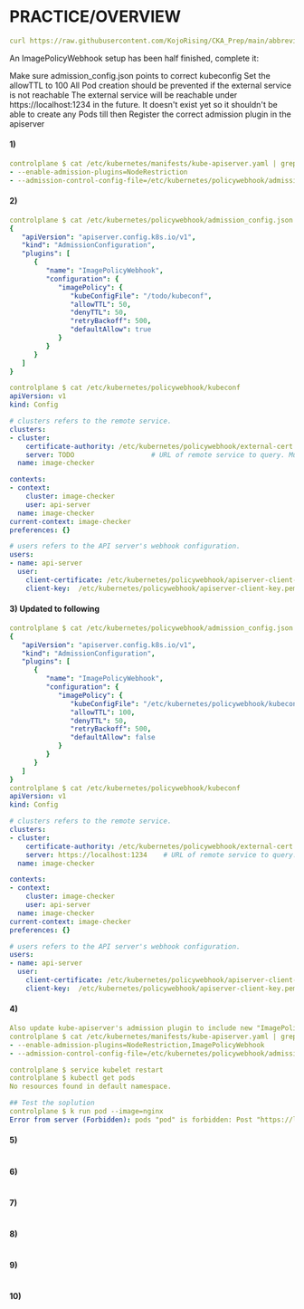 # PRACTICE/OVERVIEW
```yaml
curl https://raw.githubusercontent.com/KojoRising/CKA_Prep/main/abbreviated_alias.sh > alias.sh && source alias.sh
```

An ImagePolicyWebhook setup has been half finished, complete it:

Make sure admission_config.json points to correct kubeconfig
Set the allowTTL to 100
All Pod creation should be prevented if the external service is not reachable
The external service will be reachable under https://localhost:1234 in the future. It doesn't exist yet so it shouldn't be able to create any Pods till then
Register the correct admission plugin in the apiserver

#### 1)
```yaml
controlplane $ cat /etc/kubernetes/manifests/kube-apiserver.yaml | grep "admission"
- --enable-admission-plugins=NodeRestriction
- --admission-control-config-file=/etc/kubernetes/policywebhook/admission_config.json
```

#### 2) 
```yaml
controlplane $ cat /etc/kubernetes/policywebhook/admission_config.json
{
   "apiVersion": "apiserver.config.k8s.io/v1",
   "kind": "AdmissionConfiguration",
   "plugins": [
      {
         "name": "ImagePolicyWebhook",
         "configuration": {
            "imagePolicy": {
               "kubeConfigFile": "/todo/kubeconf",
               "allowTTL": 50,
               "denyTTL": 50,
               "retryBackoff": 500,
               "defaultAllow": true
            }
         }
      }
   ]
}

controlplane $ cat /etc/kubernetes/policywebhook/kubeconf 
apiVersion: v1
kind: Config

# clusters refers to the remote service.
clusters:
- cluster:
    certificate-authority: /etc/kubernetes/policywebhook/external-cert.pem  # CA for verifying the remote service.
    server: TODO                   # URL of remote service to query. Must use 'https'.
  name: image-checker

contexts:
- context:
    cluster: image-checker
    user: api-server
  name: image-checker
current-context: image-checker
preferences: {}

# users refers to the API server's webhook configuration.
users:
- name: api-server
  user:
    client-certificate: /etc/kubernetes/policywebhook/apiserver-client-cert.pem     # cert for the webhook admission controller to use
    client-key:  /etc/kubernetes/policywebhook/apiserver-client-key.pem             # key matching the cert
```

#### 3) Updated to following
```yaml
controlplane $ cat /etc/kubernetes/policywebhook/admission_config.json
{
   "apiVersion": "apiserver.config.k8s.io/v1",
   "kind": "AdmissionConfiguration",
   "plugins": [
      {
         "name": "ImagePolicyWebhook",
         "configuration": {
            "imagePolicy": {
               "kubeConfigFile": "/etc/kubernetes/policywebhook/kubeconf",
               "allowTTL": 100,
               "denyTTL": 50,
               "retryBackoff": 500,
               "defaultAllow": false
            }
         }
      }
   ]
}
controlplane $ cat /etc/kubernetes/policywebhook/kubeconf 
apiVersion: v1
kind: Config

# clusters refers to the remote service.
clusters:
- cluster:
    certificate-authority: /etc/kubernetes/policywebhook/external-cert.pem  # CA for verifying the remote service.
    server: https://localhost:1234    # URL of remote service to query. Must use 'https'.
  name: image-checker

contexts:
- context:
    cluster: image-checker
    user: api-server
  name: image-checker
current-context: image-checker
preferences: {}

# users refers to the API server's webhook configuration.
users:
- name: api-server
  user:
    client-certificate: /etc/kubernetes/policywebhook/apiserver-client-cert.pem     # cert for the webhook admission controller to use
    client-key:  /etc/kubernetes/policywebhook/apiserver-client-key.pem             # key matching the cert
```

#### 4) 
```yaml
Also update kube-apiserver's admission plugin to include new "ImagePolicyWebhook" admission plugin
controlplane $ cat /etc/kubernetes/manifests/kube-apiserver.yaml | grep "admission"
- --enable-admission-plugins=NodeRestriction,ImagePolicyWebhook
- --admission-control-config-file=/etc/kubernetes/policywebhook/admission_config.json

controlplane $ service kubelet restart
controlplane $ kubectl get pods
No resources found in default namespace.

## Test the soplution
controlplane $ k run pod --image=nginx
Error from server (Forbidden): pods "pod" is forbidden: Post "https://localhost:1234/?timeout=30s": dial tcp 127.0.0.1:1234: connect: connection refused
```

#### 5)
```yaml

```

#### 6)
```yaml

```

#### 7)
```yaml

```

#### 8)
```yaml

```

#### 9)
```yaml

```

#### 10)
```yaml

```

